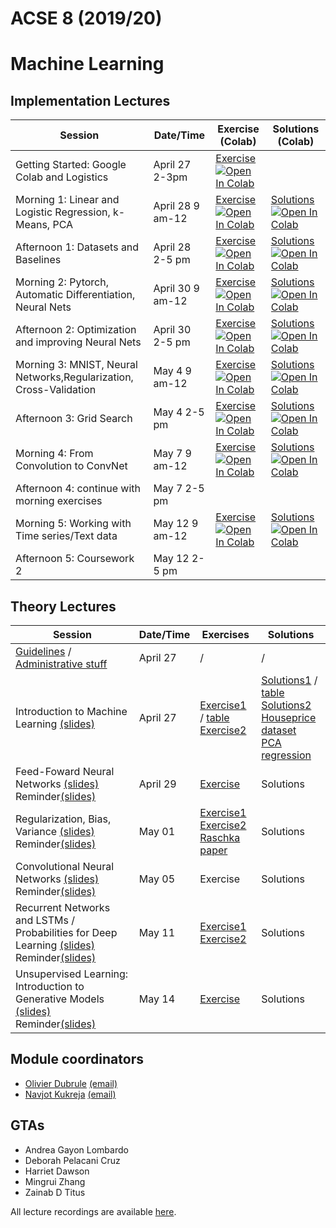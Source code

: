 # ACSE 8 (2019/20)
# Machine Learning

## Implementation Lectures

| Session   |   Date/Time | Exercise (Colab) | Solutions (Colab)     |
|-----------|-------------------|-----------------------|----------------------------|
| Getting Started: Google Colab and Logistics | April 27 2-3pm  | [Exercise](Implementation/practical_0/Getting_Started.ipynb) [![Open In Colab](https://colab.research.google.com/assets/colab-badge.svg)](http://colab.research.google.com/github/acse-2019/ACSE-8/blob/master/Implementation/practical_0/Getting_Started.ipynb)   | |
| Morning 1: Linear and Logistic Regression, k-Means, PCA | April 28 9 am-12  |  [Exercise](practical_1/morning/Lecture1-Regression_PCA_KMeans.ipynb) [![Open In Colab](https://colab.research.google.com/assets/colab-badge.svg)](http://colab.research.google.com/github/acse-2019/ACSE-8/blob/master/Implementation/practical_1/morning/Lecture1-Regression_PCA_KMeans.ipynb)   |     [Solutions](Implementation/practical_1/morning/Lecture1_Regression_PCA_KMeans_Solutions.ipynb) [![Open In Colab](https://colab.research.google.com/assets/colab-badge.svg)](http://colab.research.google.com/github/acse-2019/ACSE-8/blob/master/Implementation/practical_1/morning/Lecture1_Regression_PCA_KMeans_Solutions.ipynb)      |
| Afternoon 1: Datasets and Baselines | April 28 2-5 pm  |  [Exercise](https://github.com/msc-acse/ACSE-8-2018-19/blob/master/practical_1/afternoon/Afternoon-1-Datasets-Baselines-k-Means-PCA-Exercise.ipynb) [![Open In Colab](https://colab.research.google.com/assets/colab-badge.svg)](https://colab.research.google.com/github/acse-2019/ACSE-8/blob/master/Implementation/practical_1/afternoon/Afternoon-1-Datasets-Baselines-k-Means-PCA-Exercise.ipynb)   |      [Solutions](https://github.com/acse-2019/ACSE-8/blob/master/Implementation/practical_1/afternoon/Afternoon-1-Datasets-Baselines-k-Means-PCA-Solutions.ipynb) [![Open In Colab](https://colab.research.google.com/assets/colab-badge.svg)](https://colab.research.google.com/github/acse-2019/ACSE-8/blob/master/Implementation/practical_1/afternoon/Afternoon-1-Datasets-Baselines-k-Means-PCA-Solutions.ipynb)     |
| Morning 2: Pytorch, Automatic Differentiation, Neural Nets | April 30 9 am-12  |  [Exercise](Implementation/practical_2/morning/Morning-Session-2-Pytorch-Autograd-Optimization-Neural-Networks-Exercise.ipynb) [![Open In Colab](https://colab.research.google.com/assets/colab-badge.svg)](http://colab.research.google.com/github/acse-2019/ACSE-8/blob/master/Implementation/practical_2/morning/Morning-Session-2-Pytorch-Autograd-Optimization-Neural-Networks-Exercise.ipynb)   |     [Solutions](https://github.com/acse-2019/ACSE-8/blob/master/Implementation/practical_2/morning/Morning-Session-2-Pytorch-Autograd-Optimization-Neural-Networks-Solutions.ipynb)  [![Open In Colab](https://colab.research.google.com/assets/colab-badge.svg)](https://colab.research.google.com/github/acse-2019/ACSE-8/blob/master/Implementation/practical_2/morning/Morning-Session-2-Pytorch-Autograd-Optimization-Neural-Networks-Solutions.ipynb)      |
| Afternoon 2: Optimization and improving Neural Nets | April 30 2-5 pm  |  [Exercise](https://github.com/acse-2019/ACSE-8/blob/master/Implementation/practical_2/afternoon/Afternoon-Session-2-Diving-into-Optimization-and-Neural-Nets-Exercise.ipynb) [![Open In Colab](https://colab.research.google.com/assets/colab-badge.svg)](https://colab.research.google.com/github/acse-2019/ACSE-8/blob/master/Implementation/practical_2/afternoon/Afternoon-Session-2-Diving-into-Optimization-and-Neural-Nets-Exercise.ipynb)   |     [Solutions](https://github.com/acse-2019/ACSE-8/master/Implementation/practical_2/afternoon/Afternoon-Session-2-Diving-into-Optimization-and-Neural-Nets-Solutions.ipynb)  [![Open In Colab](https://colab.research.google.com/assets/colab-badge.svg)](https://colab.research.google.com/github/acse-2019/ACSE-8/blob/master/Implementation/practical_2/afternoon/Afternoon-Session-2-Diving-into-Optimization-and-Neural-Nets-Solutions.ipynb)      |
| Morning 3: MNIST, Neural Networks,Regularization, Cross-Validation | May 4 9 am-12  |  [Exercise](Implementation/practical_3/morning/Morning_Session_3_MNIST_Neural_Networks_Regularization_Cross_Validation_Exercise.ipynb) [![Open In Colab](https://colab.research.google.com/assets/colab-badge.svg)](http://colab.research.google.com/github/acse-2019/ACSE-8/blob/master/Implementation/practical_3/morning/Morning_Session_3_MNIST_Neural_Networks_Regularization_Cross_Validation_Exercise.ipynb)   |     [Solutions](https://github.com/acse-2019/ACSE-8/blob/master/Implementation/practical_3/morning/Morning_Session_3_MNIST_Neural_Networks_Regularization_Cross_Validation_Solutions.ipynb)  [![Open In Colab](https://colab.research.google.com/assets/colab-badge.svg)](https://colab.research.google.com/github/acse-2019/ACSE-8/blob/master/Implementation/practical_3/morning/Morning_Session_3_MNIST_Neural_Networks_Regularization_Cross_Validation_Solutions.ipynb)      |
| Afternoon 3: Grid Search | May 4 2-5 pm  |  [Exercise](https://github.com/acse-2019/ACSE-8/blob/master/Implementation/practical_3/afternoon/Afternoon_3_GridSearch.ipynb) [![Open In Colab](https://colab.research.google.com/assets/colab-badge.svg)](https://colab.research.google.com/github/acse-2019/ACSE-8/blob/master/Implementation/practical_3/afternoon/Afternoon_3_GridSearch.ipynb)   |     [Solutions](https://github.com/acse-2019/ACSE-8/master/Implementation/practical_3/afternoon/Afternoon_3_GridSearch_Solutions.ipynb)  [![Open In Colab](https://colab.research.google.com/assets/colab-badge.svg)](https://colab.research.google.com/github/acse-2019/ACSE-8/blob/master/Implementation/practical_3/afternoon/Afternoon_3_GridSearch_Solutions.ipynb)      |
| Morning 4: From Convolution to ConvNet | May 7 9 am-12  |  [Exercise](Implementation/practical_4/morning/Morning_Session_4_FromConvolutions_To_ConvNets_Exercise.ipynb) [![Open In Colab](https://colab.research.google.com/assets/colab-badge.svg)](http://colab.research.google.com/github/acse-2019/ACSE-8/blob/master/Implementation/practical_4/morning/Morning_Session_4_FromConvolutions_To_ConvNets_Exercise.ipynb)   |     [Solutions](https://github.com/acse-2019/ACSE-8/blob/master/Implementation/practical_4/morning/Morning_Session_4_FromConvolutions_To_ConvNets_Solutions.ipynb)  [![Open In Colab](https://colab.research.google.com/assets/colab-badge.svg)](https://colab.research.google.com/github/acse-2019/ACSE-8/blob/master/Implementation/practical_4/morning/Morning_Session_4_FromConvolutions_To_ConvNets_Solutions.ipynb)      |
| Afternoon 4: continue with morning exercises | May 7 2-5 pm  |    |        |
| Morning 5: Working with Time series/Text data | May 12 9 am-12  |  [Exercise](Implementation/practical_5/morning/Lecture5-Exercises.ipynb.ipynb) [![Open In Colab](https://colab.research.google.com/assets/colab-badge.svg)](http://colab.research.google.com/github/acse-2019/ACSE-8/blob/master/Implementation/practical_5/morning/Lecture5-Exercises.ipynb)   |     [Solutions](https://github.com/acse-2019/ACSE-8/blob/master/Implementation/practical_5/morning/Lecture5-Solutions.ipynb)  [![Open In Colab](https://colab.research.google.com/assets/colab-badge.svg)](https://colab.research.google.com/github/acse-2019/ACSE-8/blob/master/Implementation/practical_5/morning/Lecture5-Solutions.ipynb)      |
| Afternoon 5: Coursework 2 | May 12 2-5 pm  |    |        |


## Theory Lectures
| Session   |   Date/Time | Exercises |   Solutions   |
|-----------|-------------------|-----------------------|----------------------------|
| [Guidelines](lectures/Module%20Guidelines/ACSE-8%20Machine%20Learning%20Guidelines.pdf) / [Administrative stuff](https://github.com/acse-2019/ACSE-8/blob/master/lectures/April%2027th%20Documents/Module8Presentation.pdf) | April 27  |  /   | / |
| Introduction to Machine Learning [(slides)](lectures/April%2027th%20Documents/April27slides.pdf) | April 27   |  [Exercise1](https://github.com/acse-2019/ACSE-8/blob/master/lectures/April%2027th%20Documents/Exercise%201/Exercise1Text.pdf) / [table](https://github.com/acse-2019/ACSE-8/blob/master/lectures/April%2027th%20Documents/Exercise%201/Table%20for%20presenting%20results%20without%20the%20solution.xlsx) <br> [Exercise2](https://github.com/acse-2019/ACSE-8/blob/master/lectures/April%2027th%20Documents/Exercise%202/Exercise2Text.pdf)  |     [Solutions1](https://github.com/acse-2019/ACSE-8/blob/master/lectures/April%2027th%20Documents/Exercise%201/Exercise1ModelAnswer.pdf) / [table](https://github.com/acse-2019/ACSE-8/blob/master/lectures/April%2027th%20Documents/Exercise%201/Table%20for%20presenting%20results%20with%20the%20solution.xlsx) <br> [Solutions2](https://github.com/acse-2019/ACSE-8/blob/master/lectures/April%2027th%20Documents/Exercise%202/Exercise2ModelAnswer.pdf)<br> [Houseprice dataset](https://github.com/acse-2019/ACSE-8/blob/master/lectures/April%2027th%20Documents/Exercise%202/Houseprices.csv)<br> [PCA regression](https://github.com/acse-2019/ACSE-8/blob/master/lectures/April%2027th%20Documents/Exercise%202/PCA%20Regression.py)    |
| Feed-Foward Neural Networks [(slides)](https://github.com/acse-2019/ACSE-8/blob/master/lectures/April%2029th%20Documents/April29slides.pdf)<br>Reminder[(slides)](https://github.com/acse-2019/ACSE-8/blob/master/lectures/April%2029th%20Documents/ReminderPrevious.pdf) | April 29  |  [Exercise](https://github.com/acse-2019/ACSE-8/blob/master/lectures/April%2029th%20Documents/Exercise/Text%20Exercise.pdf)    |      Solutions      |
| Regularization, Bias, Variance [(slides)](https://github.com/acse-2019/ACSE-8/blob/master/lectures/May%201st%20Documents/May1slides.pdf)<br>Reminder[(slides)](https://github.com/acse-2019/ACSE-8/blob/master/lectures/May%201st%20Documents/ReminderPrevious.pdf) | May 01  |  [Exercise1](https://github.com/acse-2019/ACSE-8/blob/master/lectures/May%201st%20Documents/Exercise%201/Text%20Exercise%201.pdf)<br>[Exercise2](https://github.com/acse-2019/ACSE-8/blob/master/lectures/May%201st%20Documents/Exercise%202/Text%20Exercise%202.pdf)<br> [Raschka paper](https://github.com/acse-2019/ACSE-8/blob/master/lectures/May%201st%20Documents/Exercise%202/Raschkapaper.pdf)   |      Solutions      |
| Convolutional Neural Networks [(slides)](https://github.com/acse-2019/ACSE-8/blob/master/lectures/May%205th%20Documents/May5slides.pdf)<br>Reminder[(slides)](https://github.com/acse-2019/ACSE-8/blob/master/lectures/May%205th%20Documents/ReminderPrevious.pdf) | May 05  |  Exercise   |      Solutions      |
| Recurrent Networks and LSTMs / Probabilities for Deep Learning [(slides)](https://github.com/acse-2019/ACSE-8/blob/lectures_materials/lectures/May%2011th%20Documents/May11slides.pdf)<br>Reminder[(slides)](https://github.com/acse-2019/ACSE-8/blob/lectures_materials/lectures/May%2011th%20Documents/ReminderPrevious.pdf) | May 11  |  [Exercise1](https://github.com/acse-2019/ACSE-8/blob/lectures_materials/lectures/May%2011th%20Documents/Exercise%201/Text%20Exercise%201.pdf)<br>[Exercise2](https://github.com/acse-2019/ACSE-8/blob/lectures_materials/lectures/May%2011th%20Documents/Exercise%202/Text%20Exercise%202.pdf) |      Solutions      |
| Unsupervised Learning: Introduction to Generative Models [(slides)](https://github.com/acse-2019/ACSE-8/blob/lectures/lectures/May%2014th%20Documents/May14slides.pdf)<br>Reminder[(slides)](https://github.com/acse-2019/ACSE-8/blob/lectures/lectures/May%2014th%20Documents/ReminderPrevious.pdf) | May 14  |  [Exercise](https://github.com/acse-2019/ACSE-8/blob/lectures/lectures/May%2014th%20Documents/Exercise/Text%20Exercise%20.pdf) |      Solutions      |








## Module coordinators

- [Olivier Dubrule](http://www.imperial.ac.uk/people/o.dubrule) [(email)](mailto:o.dubrule@imperial.ac.uk)
- [Navjot Kukreja](https://www.imperial.ac.uk/people/n.kukreja) [(email)](mailto:n.kukreja@imperial.ac.uk)

## GTAs
- Andrea Gayon Lombardo
- Deborah Pelacani Cruz
- Harriet Dawson
- Mingrui Zhang
- Zainab D Titus



All lecture recordings are available [here](https://web.microsoftstream.com/group/5574ec55-325d-4274-91e5-6146a919a718).
